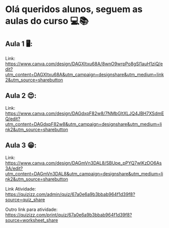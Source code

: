 # Olá queridos alunos, seguem as aulas do curso 💻📚

## Aula 1 🖥️:
Link: https://www.canva.com/design/DAGXltxu68A/8wnO9wrpPo8gSl1auH1ziQ/edit?utm_content=DAGXltxu68A&utm_campaign=designshare&utm_medium=link2&utm_source=sharebutton

## Aula 2 😍:

Link: https://www.canva.com/design/DAGdxpF82w8/7NMbGltXLJQ4JBH7XSdmEQ/edit?utm_content=DAGdxpF82w8&utm_campaign=designshare&utm_medium=link2&utm_source=sharebutton


## Aula 3 😁:

Link: https://www.canva.com/design/DAGmVn3DAL8/SBUpe_pPYQ7wlKzDO6As3A/edit?utm_content=DAGmVn3DAL8&utm_campaign=designshare&utm_medium=link2&utm_source=sharebutton


Link Atividade: https://quizizz.com/admin/quiz/67a0e6a9b3bbab964f1d39f8?source=quiz_share

Outro link para atividade: https://quizizz.com/print/quiz/67a0e6a9b3bbab964f1d39f8?source=worksheet_share
